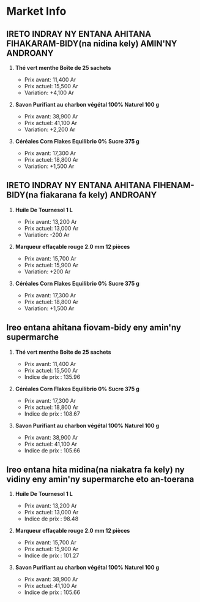 # Market Info

## IRETO INDRAY NY ENTANA AHITANA FIHAKARAM-BIDY(na nidina kely) AMIN'NY ANDROANY

1. **Thé vert menthe Boîte de 25 sachets**
   - Prix avant: 11,400 Ar
   - Prix actuel: 15,500 Ar
   - Variation: +4,100 Ar

2. **Savon Purifiant au charbon végétal 100% Naturel 100 g**
   - Prix avant: 38,900 Ar
   - Prix actuel: 41,100 Ar
   - Variation: +2,200 Ar

3. **Céréales Corn Flakes Equilibrio 0% Sucre 375 g**
   - Prix avant: 17,300 Ar
   - Prix actuel: 18,800 Ar
   - Variation: +1,500 Ar

## IRETO INDRAY NY ENTANA AHITANA FIHENAM-BIDY(na fiakarana fa kely) ANDROANY

1. **Huile De Tournesol 1 L**
   - Prix avant: 13,200 Ar
   - Prix actuel: 13,000 Ar
   - Variation: -200 Ar

2. **Marqueur effaçable rouge 2.0 mm 12 pièces**
   - Prix avant: 15,700 Ar
   - Prix actuel: 15,900 Ar
   - Variation: +200 Ar

3. **Céréales Corn Flakes Equilibrio 0% Sucre 375 g**
   - Prix avant: 17,300 Ar
   - Prix actuel: 18,800 Ar
   - Variation: +1,500 Ar

## Ireo entana ahitana fiovam-bidy eny amin'ny supermarche

1. **Thé vert menthe Boîte de 25 sachets**
   - Prix avant: 11,400 Ar
   - Prix actuel: 15,500 Ar
   - Indice de prix : 135.96

2. **Céréales Corn Flakes Equilibrio 0% Sucre 375 g**
   - Prix avant: 17,300 Ar
   - Prix actuel: 18,800 Ar
   - Indice de prix : 108.67

3. **Savon Purifiant au charbon végétal 100% Naturel 100 g**
   - Prix avant: 38,900 Ar
   - Prix actuel: 41,100 Ar
   - Indice de prix : 105.66

## Ireo entana hita midina(na niakatra fa kely) ny vidiny eny amin'ny supermarche eto an-toerana

1. **Huile De Tournesol 1 L**
   - Prix avant: 13,200 Ar
   - Prix actuel: 13,000 Ar
   - Indice de prix : 98.48

2. **Marqueur effaçable rouge 2.0 mm 12 pièces**
   - Prix avant: 15,700 Ar
   - Prix actuel: 15,900 Ar
   - Indice de prix : 101.27

3. **Savon Purifiant au charbon végétal 100% Naturel 100 g**
   - Prix avant: 38,900 Ar
   - Prix actuel: 41,100 Ar
   - Indice de prix : 105.66

